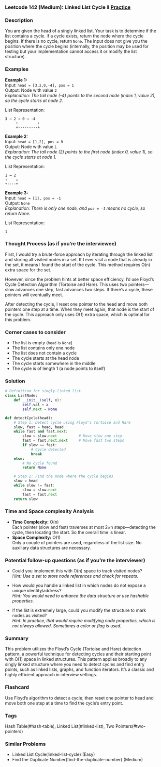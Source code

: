 ### Leetcode 142 (Medium): Linked List Cycle II [Practice](https://leetcode.com/problems/linked-list-cycle-ii)

### Description  
You are given the head of a singly linked list. Your task is to determine if the list contains a cycle. If a cycle exists, return the node where the cycle begins. If there is no cycle, return `None`. The input does not give you the position where the cycle begins (internally, the position may be used for testing but your implementation cannot access it or modify the list structure).

### Examples  

**Example 1:**  
Input: `head = [3,2,0,-4], pos = 1`  
Output: Node with value `2`  
*Explanation: The tail node (-4) points to the second node (index 1, value 2), so the cycle starts at node 2.*

List Representation:  
```  
3 → 2 → 0 → -4  
     ↑         ↓  
     +---------+  
```

**Example 2:**  
Input: `head = [1,2], pos = 0`  
Output: Node with value `1`  
*Explanation: The tail node (2) points to the first node (index 0, value 1), so the cycle starts at node 1.*

List Representation:  
```  
1 → 2  
↑    ↓  
+----+  
```

**Example 3:**  
Input: `head = [1], pos = -1`  
Output: `None`  
*Explanation: There is only one node, and `pos = -1` means no cycle, so return None.*

List Representation:  
```  
1  
```

### Thought Process (as if you’re the interviewee)  
First, I would try a brute-force approach by iterating through the linked list and storing all visited nodes in a set. If I ever visit a node that is already in the set, it means I found the start of the cycle. This method requires O(n) extra space for the set.

However, since the problem hints at better space efficiency, I’d use Floyd’s Cycle Detection Algorithm (Tortoise and Hare). This uses two pointers—slow advances one step, fast advances two steps. If there’s a cycle, these pointers will eventually meet.

After detecting the cycle, I reset one pointer to the head and move both pointers one step at a time. When they meet again, that node is the start of the cycle. This approach only uses O(1) extra space, which is optimal for this problem.

### Corner cases to consider  
- The list is empty (`head` is `None`)
- The list contains only one node  
- The list does not contain a cycle  
- The cycle starts at the head node  
- The cycle starts somewhere in the middle  
- The cycle is of length 1 (a node points to itself)

### Solution

```python
# Definition for singly-linked list.
class ListNode:
    def __init__(self, x):
        self.val = x
        self.next = None

def detectCycle(head):
    # Step 1: Detect cycle using Floyd's Tortoise and Hare
    slow, fast = head, head
    while fast and fast.next:
        slow = slow.next          # Move slow one step
        fast = fast.next.next     # Move fast two steps
        if slow == fast:
            # Cycle detected
            break
    else:
        # No cycle found
        return None

    # Step 2: Find the node where the cycle begins
    slow = head
    while slow != fast:
        slow = slow.next
        fast = fast.next
    return slow
```

### Time and Space complexity Analysis  

- **Time Complexity:** O(n)  
  Each pointer (slow and fast) traverses at most 2×n steps—detecting the cycle, then locating the start. So the overall time is linear.
- **Space Complexity:** O(1)  
  Only a couple of pointers are used, regardless of the list size. No auxiliary data structures are necessary.

### Potential follow-up questions (as if you’re the interviewer)  

- Could you implement this with O(n) space to track visited nodes?  
  *Hint: Use a set to store node references and check for repeats.*

- How would you handle a linked list in which nodes do not expose a unique identity/address?  
  *Hint: You would need to enhance the data structure or use hashable properties.*

- If the list is extremely large, could you modify the structure to mark nodes as visited?  
  *Hint: In practice, that would require modifying node properties, which is not always allowed. Sometimes a color or flag is used.*

### Summary
This problem utilizes the Floyd’s Cycle (Tortoise and Hare) detection pattern, a powerful technique for detecting cycles and their starting point with O(1) space in linked structures. This pattern applies broadly to any singly linked structure where you need to detect cycles and find entry points, such as linked lists, graphs, and function iterators. It’s a classic and highly efficient approach in interview settings.


### Flashcard
Use Floyd’s algorithm to detect a cycle; then reset one pointer to head and move both one step at a time to find the cycle’s entry point.

### Tags
Hash Table(#hash-table), Linked List(#linked-list), Two Pointers(#two-pointers)

### Similar Problems
- Linked List Cycle(linked-list-cycle) (Easy)
- Find the Duplicate Number(find-the-duplicate-number) (Medium)